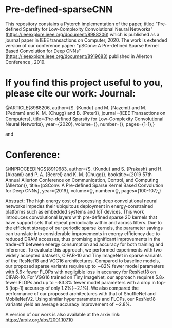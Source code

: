 # Pre-defined-sparseCNN
This repository constains a Pytorch implementation of the paper, titled "Pre-defined Sparsity for Low-Complexity Convolutional Neural Networks" (https://ieeexplore.ieee.org/document/8988206) which is published as a journal paper in IEEE transactions on Computer, 2020. The work is extended version of our conference paper: "pSConv: A Pre-defined Sparse Kernel Based Convolution for Deep CNNs" (https://ieeexplore.ieee.org/document/8919683) published in Allerton Conference , 2019.

If you find this project useful to you, please cite our work:
Journal:
========
@ARTICLE{8988206, author={S. {Kundu} and M. {Nazemi} and M. {Pedram} and K. M. {Chugg} and B. {Peter}}, 
journal={IEEE Transactions on Computers}, 
title={Pre-defined Sparsity for Low-Complexity Convolutional Neural Networks}, 
year={2020}, 
volume={}, number={}, pages={1-1},}


and 

Conference:
===========

@INPROCEEDINGS{8919683, author={S. {Kundu} and S. {Prakash} and H. {Akrami} and P. A. {Beerel} and K. M. {Chugg}}, 
booktitle={2019 57th Annual Allerton Conference on Communication, Control, and Computing (Allerton)}, 
title={pSConv: A Pre-defined Sparse Kernel Based Convolution for Deep CNNs}, 
year={2019}, volume={}, number={}, pages={100-107},}


Abstract:
The high energy cost of processing deep convolutional neural networks impedes their ubiquitous deployment in energy-constrained platforms such as embedded systems and IoT devices. This work introduces convolutional layers with pre-defined sparse 2D kernels that have support sets that repeat periodically within and across filters. Due to the efficient storage of our periodic sparse kernels, the parameter savings can translate into considerable improvements in energy efficiency due to reduced DRAM accesses, thus promising significant improvements in the trade-off between energy consumption and accuracy for both training and inference. To evaluate this approach, we performed experiments with two widely accepted datasets, CIFAR-10 and Tiny ImageNet in sparse variants of the ResNet18 and VGG16 architectures. Compared to baseline models, our proposed sparse variants require up to ∼82% fewer model parameters with 5.6× fewer FLOPs with negligible loss in accuracy for ResNet18 on CIFAR-10. For VGG16 trained on Tiny ImageNet, our approach requires 5.8× fewer FLOPs and up to ∼83.3% fewer model parameters with a drop in top-5 (top-1) accuracy of only 1.2%(∼2.1%). We also compared the performance of our proposed architectures with that of ShuffleNet and MobileNetV2. Using similar hyperparameters and FLOPs, our ResNet18 variants yield an average accuracy improvement of ∼2.8%.

A version of our work is also available at the arxiv link: https://arxiv.org/abs/2001.10710
